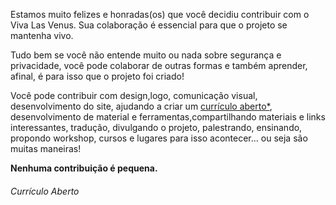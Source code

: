   Estamos muito felizes e honradas(os) que você decidiu contribuir com o Viva Las Venus. Sua colaboração é essencial para que o projeto se mantenha vivo.

  Tudo bem se você não entende muito ou nada sobre segurança e privacidade, você pode colaborar de outras formas e também     aprender, afinal, é para isso que o projeto foi criado!

  Você pode contribuir com design,logo, comunicação visual, desenvolvimento do site, ajudando a criar um [currículo aberto\*](#currículo-aberto), desenvolvimento de material e ferramentas,compartilhando materiais e links interessantes, tradução,   divulgando o projeto, palestrando, ensinando, propondo workshop, cursos e lugares para isso acontecer...  ou seja são muitas   maneiras!

  **Nenhuma contribuição é pequena.**  









###### Currículo Aberto 
